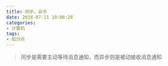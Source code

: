 ```yaml
---
title: 同步、异步
date: 2018-07-11 10:06:28
categories:
- 计算机
tags:
- 知识点
---
```


> 同步是需要主动等待消息通知，而异步则是被动接收消息通知
